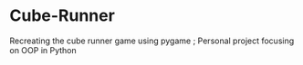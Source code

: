 # Cube-Runner
Recreating the cube runner game using pygame ; Personal project focusing on OOP in Python
